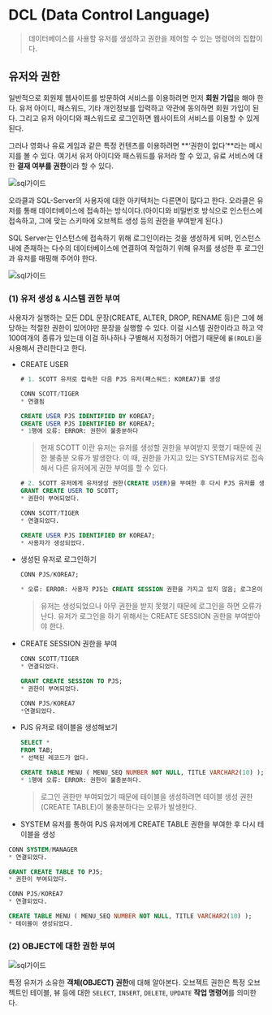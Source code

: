 # DCL (Data Control Language)

> 데이터베이스를 사용할 유저를 생성하고 권한을 제어할 수 있는 명령어의 집합이다.



## 유저와 권한

 일반적으로 회원제 웹사이트를 방문하여 서비스를 이용하려면 먼저 **회원 가입**을 해야 한다. 유저 아이디, 패스워드, 기타 개인정보를 입력하고 약관에 동의하면 회원 가입이 된다. 그리고 유저 아이디와 패스워드로 로그인하면 웹사이트의 서비스를 이용할 수 있게 된다. 

 그러나 영화나 유료 게임과 같은 특정 컨텐츠를 이용하려면 **‘권한이 없다’**라는 메시지를 볼 수 있다. 여기서 유저 아이디와 패스워드를 유저라 할 수 있고, 유료 서비스에 대한 **결재 여부를 권한**이라 할 수 있다.

![sql가이드](http://www.dbguide.net/publishing/img/knowledge/SQL_223.jpg)

오라클과 SQL-Server의 사용자에 대한 아키텍처는 다른면이 많다고 한다. 오라클은 유저를 통해 데이터베이스에 접속하는 방식이다.(아이디와 비밀번호 방식으로 인스턴스에 접속하고, 그에 맞는 스키마에 오브젝트 생성 등의 권한을 부여받게 된다.)

SQL Server는 인스턴스에 접속하기 위해 로그인이라는 것을 생성하게 되며, 인스턴스 내에 존재하는 다수의 데이터베이스에 연결하여 작업하기 위해 유저를 생성한 후 로그인과 유저를 매핑해 주어야 한다.

![sql가이드](http://www.dbguide.net/publishing/img/knowledge/SQL_224.jpg)

### (1) 유저 생성 & 시스템 권한 부여

사용자가 실행하는 모든 DDL 문장(CREATE, ALTER, DROP, RENAME 등)은 그에 해당하는 적절한 권한이 있어야만 문장을 실행할 수 있다. 이걸 시스템 권한이라고 하고 약 100여개의 종류가 있는데 이걸 하나하나 구별해서 지정하기 어렵기 때문에 `롤(ROLE)`을 사용해서 관리한다고 한다.

- CREATE USER

  ```SQL
  # 1. SCOTT 유저로 접속한 다음 PJS 유저(패스워드: KOREA7)를 생성
  
  CONN SCOTT/TIGER 
  * 연결됨 
  
  CREATE USER PJS IDENTIFIED BY KOREA7;
  CREATE USER PJS IDENTIFIED BY KOREA7;
  * 1행에 오류: ERROR: 권한이 불충분하다
  ```

  > 현재 SCOTT 이란 유저는 유저를 생성할 권한을 부여받지 못했기 때문에 권한 불충분 오류가 발생한다. 이 때, 권한을 가지고 있는 SYSTEM유저로 접속해서 다른 유저에게 권한 부여를 할 수 있다.

  ```SQL
  # 2. SCOTT 유저에게 유저생성 권한(CREATE USER)을 부여한 후 다시 PJS 유저를 생성
  GRANT CREATE USER TO SCOTT;
  * 권한이 부여되었다. 
  
  CONN SCOTT/TIGER 
  * 연결되었다. 
  
  CREATE USER PJS IDENTIFIED BY KOREA7; 
  * 사용자가 생성되었다.
  ```

- 생성된 유저로 로그인하기

  ```SQL
  CONN PJS/KOREA7;
  
  * 오류: ERROR: 사용자 PJS는 CREATE SESSION 권한을 가지고 있지 않음; 로그온이 거절되었다.
  ```

  > 유저는 생성되었으나 아무 권한을 받지 못했기 때문에 로그인을 하면 오류가 난다. 유저가 로그인을 하기 위해서는 CREATE SESSION 권한을 부여받아야 한다.

- CREATE SESSION 권한을 부여

  ```SQL
  CONN SCOTT/TIGER 
  * 연결되었다. 
  
  GRANT CREATE SESSION TO PJS; 
  * 권한이 부여되었다. 
  
  CONN PJS/KOREA7 
  *연결되었다.
  ```

- PJS 유저로 테이블을 생성해보기

  ```SQL
  SELECT * 
  FROM TAB; 
  * 선택된 레코드가 없다. 
  
  CREATE TABLE MENU ( MENU_SEQ NUMBER NOT NULL, TITLE VARCHAR2(10) );
  * 1행에 오류: ERROR: 권한이 불충분하다.
  ```

  >  로그인 권한만 부여되었기 때문에 테이블을 생성하려면 테이블 생성 권한(CREATE TABLE)이 불충분하다는 오류가 발생한다.

-  SYSTEM 유저를 통하여 PJS 유저에게 CREATE TABLE 권한을 부여한 후 다시 테이블을 생성

  ```SQL
  CONN SYSTEM/MANAGER 
  * 연결되었다. 
  
  GRANT CREATE TABLE TO PJS;
  * 권한이 부여되었다.
  
  CONN PJS/KOREA7
  * 연결되었다. 
  
  CREATE TABLE MENU ( MENU_SEQ NUMBER NOT NULL, TITLE VARCHAR2(10) );
  * 테이블이 생성되었다.
  ```



### (2) OBJECT에 대한 권한 부여

![sql가이드](http://www.dbguide.net/publishing/img/knowledge/SQL_225.jpg)

특정 유저가 소유한 **객체(OBJECT) 권한**에 대해 알아본다. 오브젝트 권한은 특정 오브젝트인 테이블, 뷰 등에 대한 `SELECT`, `INSERT`, `DELETE`, `UPDATE` **작업 명령어**를 의미한다.



